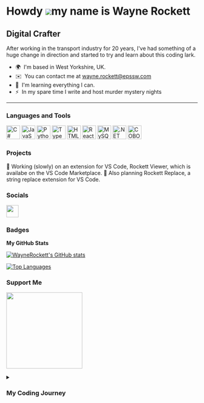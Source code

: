 Howdy ![](https://user-images.githubusercontent.com/18350557/176309783-0785949b-9127-417c-8b55-ab5a4333674e.gif)my name is Wayne Rockett
=====================================================================================================================================

Digital Crafter
---------

After working in the transport industry for 20 years, I've had something of a huge change in direction and started to try and learn about this coding lark.

* 🌍  I'm based in West Yorkshire, UK.
* ✉️  You can contact me at [wayne.rockett@epssw.com](mailto:wayne.rockett@epssw.com)
* 🧠  I'm learning everything I can.
* ⚡  In my spare time I write and host murder mystery nights

---

### Languages and Tools


<p align="left">
<a href="https://docs.microsoft.com/en-us/dotnet/csharp/" target="_blank" rel="noreferrer"><img src="https://raw.githubusercontent.com/danielcranney/readme-generator/main/public/icons/skills/csharp-colored.svg" width="36" height="36" alt="C#" /></a>
<a href="https://developer.mozilla.org/en-US/docs/Web/JavaScript" target="_blank" rel="noreferrer"><img src="https://raw.githubusercontent.com/danielcranney/readme-generator/main/public/icons/skills/javascript-colored.svg" width="36" height="36" alt="JavaScript" /></a>
<a href="https://www.python.org/" target="_blank" rel="noreferrer"><img src="https://raw.githubusercontent.com/danielcranney/readme-generator/main/public/icons/skills/python-colored.svg" width="36" height="36" alt="Python" /></a>
<a href="https://www.typescriptlang.org/" target="_blank" rel="noreferrer"><img src="https://raw.githubusercontent.com/danielcranney/readme-generator/main/public/icons/skills/typescript-colored.svg" width="36" height="36" alt="TypeScript" /></a>
<a href="https://developer.mozilla.org/en-US/docs/Glossary/HTML5" target="_blank" rel="noreferrer"><img src="https://raw.githubusercontent.com/danielcranney/readme-generator/main/public/icons/skills/html5-colored.svg" width="36" height="36" alt="HTML5" /></a>
<a href="https://reactjs.org/" target="_blank" rel="noreferrer"><img src="https://raw.githubusercontent.com/danielcranney/readme-generator/main/public/icons/skills/react-colored.svg" width="36" height="36" alt="React" /></a>
<a href="https://www.mysql.com/" target="_blank" rel="noreferrer"><img src="https://raw.githubusercontent.com/danielcranney/readme-generator/main/public/icons/skills/mysql-colored.svg" width="36" height="36" alt="MySQL" /></a>
<a href="https://dotnet.microsoft.com/en-us/" target="_blank" rel="noreferrer"><img src="https://raw.githubusercontent.com/danielcranney/readme-generator/main/public/icons/skills/dot-net-colored.svg" width="36" height="36" alt=".NET" /></a>
<img src="https://www.krescentglobal.com/images/iphone/cobol-1.png" width="36" height="36" alt="COBOL" />
</p>

### Projects
🚧 Working (slowly) on an extension for VS Code, Rockett Viewer, which is availabe on the VS Code Marketplace.
🚧 Also planning Rockett Replace, a string replace extension for VS Code.


### Socials

<p align="left"> <a href="https://www.github.com/WayneRockett" target="_blank" rel="noreferrer"><img src="https://raw.githubusercontent.com/danielcranney/readme-generator/main/public/icons/socials/github.svg" width="32" height="32" /></a></p>

### Badges

<b>My GitHub Stats</b>

<a href="http://www.github.com/WayneRockett"><img src="https://github-readme-stats.vercel.app/api?username=WayneRockett&show_icons=true&hide=&count_private=true&title_color=0891b2&text_color=ffffff&icon_color=0891b2&bg_color=1c1917&hide_border=true&show_icons=true" alt="WayneRockett's GitHub stats" /></a>

<a href="https://github.com/WayneRockett" align="left"><img src="https://github-readme-stats.vercel.app/api/top-langs/?username=WayneRockett&langs_count=10&title_color=0891b2&text_color=ffffff&icon_color=0891b2&bg_color=1c1917&hide_border=true&locale=en&custom_title=Top%20%Languages" alt="Top Languages" /></a>

### Support Me

<a href="https://www.buymeacoffee.com/countdisoQ"><img src="https://cdn.buymeacoffee.com/buttons/v2/default-yellow.png" width="200" /></a>

<details>
 <summary><h3>My Coding Journey</h3></summary>
   I'm one of the generation of bedroom coders from the ZX Spectrum days, but was always unsure if it was something I wanted to do as a career.  So as a student I split my studies between computers, business and educational (I was always getting pushed towards being a teacher).  At the end of my first year as a student, I did a presentation to prospective students on how computers could be used in the transport industry.  A few years later, I was working in the transport industry.  Coding hadn't quite disappeared form my life, although I eventually didn't own a computer myself, I would still code at work to make life easier for myself and sometimes my co-workers.  Upon leaving the transport industry I jumped around a few jobs usually helping people improve how their office ran by writing small scripts or apps, until I was offered the chance to have a go at rolling back the years and becoming a developer.


